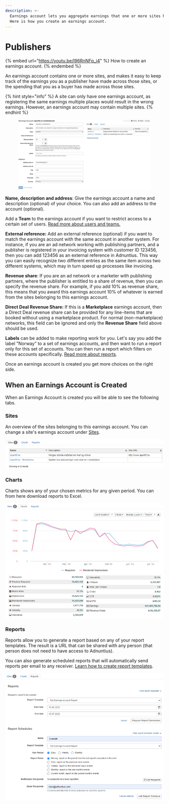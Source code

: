 ```yaml
---
description: >-
  Earnings account lets you aggregate earnings that one or more sites have made.
  Here is how you create an earnings account.
---
```


# Publishers

{% embed url="https://youtu.be/l96RnNFp_i4" %}
How to create an earnings account.
{% endembed %}

An earnings account contains one or more sites, and makes it easy to keep track of the earnings you as a publisher have made across those sites, or the spending that you as a buyer has made across those sites.

{% hint style="info" %}
A site can only have one earnings account, as registering the same earnings multiple places would result in the wrong earnings. However, an earnings account may contain multiple sites.
{% endhint %}

<figure><img src="../../../../.gitbook/assets/EarningsAccount.png" alt=""><figcaption></figcaption></figure>

**Name, description and address**: Give the earnings account a name and description (optional) of your choice. You can also add an address to the account (optional).

Add a **Team** to the earnings account if you want to restrict access to a certain set of users. [Read more about users and teams.](https://docs.adnuntius.com/adnuntius-advertising/admin-ui/users)

**External reference:** Add an external reference (optional) if you want to match the earnings account with the same account in another system. For instance, if you are an ad network working with publishing partners, and a publisher is registered in your invoicing system with customer ID 123456, then you can add 123456 as an external reference in Adnuntius. This way you can easily recognize two different entries as the same item across two different systems, which may in turn speed up processes like invoicing.

**Revenue share**: If you are an ad network or a marketer with publishing partners, where the publisher is entitled to a share of revenue, then you can specify the revenue share. For example, if you add 10% as revenue share, this means that you award this earnings account 10% of whatever is earned from the sites belonging to this earnings account.

**Direct Deal Revenue Share:** If this is a **Marketplace** earnings account, then a Direct Deal revenue share can be provided for any line-items that are booked without using a marketplace product. For normal (non-marketplace) networks, this field can be ignored and only the **Revenue Share** field above should be used.

**Labels** can be added to make reporting work for you. Let's say you add the label "Norway" to a set of earnings accounts, and then want to run a report only for this set of accounts. You can then run a report which filters on these accounts specifically. [Read more about reports](../../../../adnuntius-advertising/admin-ui/queries/publishing-queries.md).

Once an earnings account is created you get more choices on the right side.

## When an Earnings Account is Created

When an Earnings Account is created you will be able to see the following tabs.

### Sites

An overview of the sites belonging to this earnings account. You can change a site's earnings account under [Sites](../../../../adnuntius-advertising/admin-ui/inventory/sites.md).

![Overview of sites belonging to an earnings account.](<../../../../.gitbook/assets/202207 EA - Site Overview.png>)

### Charts

Charts shows any of your chosen metrics for any given period. You can from here download reports to Excel.

![Charts from an earnings account.](<../../../../.gitbook/assets/202207 EA - Charts.png>)

### Reports

Reports allow you to generate a report based on any of your report templates. The result is a URL that can be shared with any person (that person does not need to have access to Adnuntius).

You can also generate scheduled reports that will automatically send reports per email to any receiver. [Learn how to create report templates](../../../../adnuntius-advertising/admin-ui/reports/reports-templates-and-schedules.md).

![](<../../../../.gitbook/assets/202207 EA - Reports.png>)
